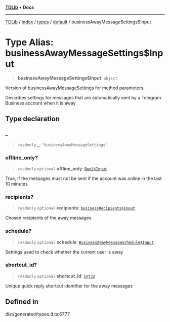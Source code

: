 [**TDLib**](../../../../../../README.md) • **Docs**

***

[TDLib](../../../../../../modules.md) / [index](../../../../../README.md) / [types](../../../README.md) / [default](../README.md) / businessAwayMessageSettings$Input

# Type Alias: businessAwayMessageSettings$Input

> **businessAwayMessageSettings$Input**: `object`

Version of [businessAwayMessageSettings](businessAwayMessageSettings.md) for method parameters.

Describes settings for messages that are automatically sent by a Telegram Business account when it is away

## Type declaration

### \_

> `readonly` **\_**: `"businessAwayMessageSettings"`

### offline\_only?

> `readonly` `optional` **offline\_only**: [`Bool$Input`](Bool$Input.md)

True, if the messages must not be sent if the account was online in the last 10 minutes

### recipients?

> `readonly` `optional` **recipients**: [`businessRecipients$Input`](businessRecipients$Input.md)

Chosen recipients of the away messages

### schedule?

> `readonly` `optional` **schedule**: [`BusinessAwayMessageSchedule$Input`](BusinessAwayMessageSchedule$Input.md)

Settings used to check whether the current user is away

### shortcut\_id?

> `readonly` `optional` **shortcut\_id**: [`int32`](int32.md)

Unique quick reply shortcut identifier for the away messages

## Defined in

dist/generated/types.d.ts:6777
